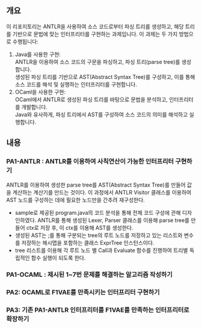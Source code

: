 ## 개요
이 리포지토리는 ANTLR을 사용하여 소스 코드로부터 파싱 트리를 생성하고, 해당 트리를 기반으로 문법에 맞는 인터프리터를 구현하는 과제입니다. 이 과제는 두 가지 방법으로 수행됩니다:  
1. Java를 사용한 구현:  
ANTLR을 이용하여 소스 코드의 구문을 파싱하고, 파싱 트리(parse tree)를 생성합니다.  
생성된 파싱 트리를 기반으로 AST(Abstract Syntax Tree)를 구성하고, 이를 통해 소스 코드를 해석 및 실행하는 인터프리터를 구현합니다.  
2. OCaml을 사용한 구현:  
OCaml에서 ANTLR로 생성된 파싱 트리를 바탕으로 문법을 분석하고, 인터프리터를 개발합니다.  
Java와 유사하게, 파싱 트리에서 AST를 구성하여 소스 코드의 의미를 해석하고 실행합니다.

## 내용
### PA1-ANTLR : ANTLR를 이용하여 사칙연산이 가능한 인터프리터 구현하기
ANTLR를 이용하여 생성한 parse tree를 AST(Abstract Syntax Tree)를 만들어 값을 계산하는 계산기를 만드는 것이다. 이 과정에서 ANTLR Visitor 클래스를 이용하여 AST 노드를 구성하는 데에 필요한 노드만을 간추려 재구성한다.
- sample로 제공된 program.java의 코드 분석을 통해 전체 코드 구성에 관해 디자인하였다. ANTLR를 통해 생성된 Lexer, Parser 클래스를 이용해 parse tree를 만들어 ctx로 저장 후, 이 ctx를 이용해 AST를 생성한다.
- 생성된 AST는 ;를 통해 구분되는 tree의 루트 노드를 저장하고 있는 리스트와 변수를 저장하는 해시맵을 포함하는 클래스 ExprTree 인스턴스이다.
- tree 리스트를 이용해 각 루트 노드 별 Call과 Evaluate 함수를 진행하여 트리별 독립적인 함수 실행이 되도록 한다.
  
### PA1-OCAML : 제시된 1~7번 문제를 해결하는 알고리즘 작성하기

### PA2: OCAML로 F1VAE를 만족시키는 인터프리터 구현하기

### PA3: 기존 PA1-ANTLR 인터프리터를 F1VAE를 만족하는 인터프리터로 확장하기
